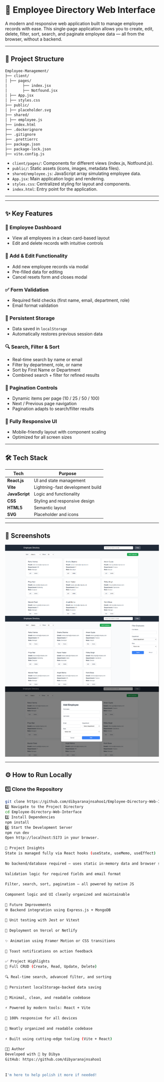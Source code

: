# 👥 Employee Directory Web Interface

A modern and responsive web application built to manage employee records with ease. This single-page application allows you to create, edit, delete, filter, sort, search, and paginate employee data — all from the browser, without a backend.

---

## 📁 Project Structure
```
Employee-Management/
├── client/
│ ├── pages/
│       ├── index.jsx
│       ├── Notfound.jsx
│ ├── App.jsx
│ ├── styles.css
├── public/
│ ├── placeholder.svg
├── shared/
│ ├── employee.js
├── index.html
├── .dockerignore
├── .gitignore
├── .prettierrc
├── package.json
├── package-lock.json
├── vite.config.js
```
- `client/pages/`: Components for different views (index.js, Notfound.js).
- `public/`: Static assets (icons, images, metadata files).
- `shared/employee.js`: JavaScript array simulating employee data.
- `App.jsx`: Main application logic and rendering.
- `styles.css`: Centralized styling for layout and components.
- `index.html`: Entry point for the application.

---
---

## ✨ Key Features

### 🔹 Employee Dashboard
- View all employees in a clean card-based layout
- Edit and delete records with intuitive controls

### 🧾 Add & Edit Functionality
- Add new employee records via modal
- Pre-filled data for editing
- Cancel resets form and closes modal

### ✅ Form Validation
- Required field checks (first name, email, department, role)
- Email format validation

### 💾 Persistent Storage
- Data saved in `localStorage`
- Automatically restores previous session data

### 🔍 Search, Filter & Sort
- Real-time search by name or email
- Filter by department, role, or name
- Sort by First Name or Department
- Combined search + filter for refined results

### 📄 Pagination Controls
- Dynamic items per page (10 / 25 / 50 / 100)
- Next / Previous page navigation
- Pagination adapts to search/filter results

### 📱 Fully Responsive UI
- Mobile-friendly layout with component scaling
- Optimized for all screen sizes

---

## 🛠️ Tech Stack

| Tech            | Purpose                             |
|-----------------|-------------------------------------|
| **React.js**    | UI and state management             |
| **Vite**        | Lightning-fast development build    |
| **JavaScript**  | Logic and functionality             |
| **CSS**         | Styling and responsive design       |
| **HTML5**       | Semantic layout                     |
| **SVG**         | Placeholder and icons               |

---

## 📸 Screenshots
![Screenshot 3](https://github.com/dibyaranajnsahoo1/Employee-Directory-Web-Interface/blob/main/Screenshot%202025-07-12%20121717.png)
![Screenshot 1](https://github.com/dibyaranajnsahoo1/Employee-Directory-Web-Interface/blob/main/Screenshot%202025-07-12%20121740.png)
![Screenshot 2](https://github.com/dibyaranajnsahoo1/Employee-Directory-Web-Interface/blob/main/Screenshot%202025-07-12%20121731.png)

---

## ⚙️ How to Run Locally

### 1️⃣ Clone the Repository

```bash
git clone https://github.com/dibyaranajnsahoo1/Employee-Directory-Web-Interface.git
2️⃣ Navigate to the Project Directory
cd Employee-Directory-Web-Interface
3️⃣ Install Dependencies
npm install
4️⃣ Start the Development Server
npm run dev
Open http://localhost:5173 in your browser.

📌 Project Insights
State is managed fully via React hooks (useState, useMemo, useEffect)

No backend/database required – uses static in-memory data and browser storage

Validation logic for required fields and email format

Filter, search, sort, pagination – all powered by native JS

Component logic and UI cleanly organized and maintainable

🔮 Future Improvements
🌐 Backend integration using Express.js + MongoDB

🧪 Unit testing with Jest or Vitest

🚀 Deployment on Vercel or Netlify

✨ Animation using Framer Motion or CSS transitions

🔔 Toast notifications on action feedback

✅ Project Highlights
🔄 Full CRUD (Create, Read, Update, Delete)

🔍 Real-time search, advanced filter, and sorting

💾 Persistent localStorage-backed data saving

🧼 Minimal, clean, and readable codebase

⚡ Powered by modern tools: React + Vite

📱 100% responsive for all devices

🧼 Neatly organized and readable codebase

⚡ Built using cutting-edge tooling (Vite + React)

👨‍💻 Author
Developed with 💙 by Dibya
GitHub: https://github.com/dibyaranajnsahoo1


I'm here to help polish it more if needed!
